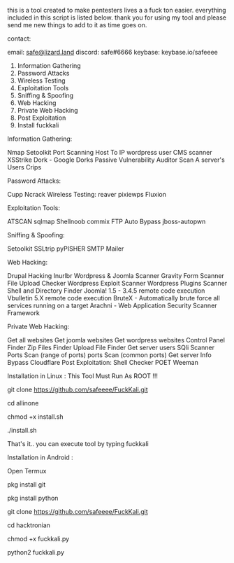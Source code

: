 this is a tool created to make pentesters lives a a fuck ton easier.
everything included in this script is listed below.
thank you for using my tool and please send me new things to add to it as time goes on.

contact:

   email: safe@lizard.land
   discord: safe#6666
   keybase: keybase.io/safeeee


1. Information Gathering
2. Password Attacks
3. Wireless Testing
4. Exploitation Tools
5. Sniffing & Spoofing
6. Web Hacking
7. Private Web Hacking
8. Post Exploitation
9. Install fuckkali

Information Gathering:

   Nmap
   Setoolkit
   Port Scanning
   Host To IP
   wordpress user
   CMS scanner
   XSStrike
   Dork - Google Dorks Passive Vulnerability Auditor
   Scan A server's Users
   Crips

Password Attacks:

   Cupp
   Ncrack
   Wireless Testing:
   reaver
   pixiewps
   Fluxion

Exploitation Tools:

   ATSCAN
   sqlmap
   Shellnoob
   commix
   FTP Auto Bypass
   jboss-autopwn
 
Sniffing & Spoofing:

   Setoolkit
   SSLtrip
   pyPISHER
   SMTP Mailer

Web Hacking:

   Drupal Hacking
   Inurlbr
   Wordpress & Joomla Scanner
   Gravity Form Scanner
   File Upload Checker
   Wordpress Exploit Scanner
   Wordpress Plugins Scanner
   Shell and Directory Finder
   Joomla! 1.5 - 3.4.5 remote code execution
   Vbulletin 5.X remote code execution
   BruteX - Automatically brute force all services running on a target
   Arachni - Web Application Security Scanner Framework

Private Web Hacking:

   Get all websites
   Get joomla websites
   Get wordpress websites
   Control Panel Finder
   Zip Files Finder
   Upload File Finder
   Get server users
   SQli Scanner
   Ports Scan (range of ports)
   ports Scan (common ports)
   Get server Info
   Bypass Cloudflare
   Post Exploitation:
   Shell Checker
   POET
   Weeman

Installation in Linux :
   This Tool Must Run As ROOT !!!

   git clone https://github.com/safeeee/FuckKali.git

   cd allinone

   chmod +x install.sh

   ./install.sh

   That's it.. you can execute tool by typing fuckkali

Installation in Android :

   Open Termux

   pkg install git

   pkg install python

   git clone https://github.com/safeeee/FuckKali.git

   cd hacktronian

   chmod +x fuckkali.py

   python2 fuckkali.py
